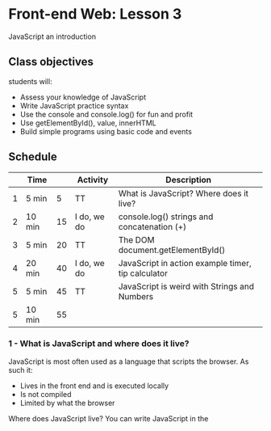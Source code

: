 # Front-end Web: Lesson 3

JavaScript an introduction

## Class objectives

students will: 

- Assess your knowledge of JavaScript
- Write JavaScript practice syntax
- Use the console and console.log() for fun and profit
- Use getElementById(), value, innerHTML
- Build simple programs using basic code and events

## Schedule 

|   | Time |   | Activity | Description |
|---|------|---|----------|-------------|
|1  | 5 min| 5 | TT         | What is JavaScript? Where does it live? | 
|2  |10 min|15 | I do, we do| console.log() strings and concatenation (+)|
|3  | 5 min|20 | TT         | The DOM document.getElementById() |
|4  |20 min|40 | I do, we do| JavaScript in action example timer, tip calculator |
|5  | 5 min|45 | TT         | JavaScript is weird with Strings and Numbers |
|5  |10 min|55 |            |          |

### 1 - What is JavaScript and where does it live? 

JavaScript is most often used as a language that scripts the browser. As such it:

- Lives in the front end and is executed locally
- Is not compiled
- Limited by what the browser 

Where does JavaScript live? You can write JavaScript in the <script> tag within an HTML page. Or, you can write JavaScript in external files using the .js extension and link to these files with the <script src=”file.js”> tag. 

### 2 - JavaScript in Action Demo

- JavaScript basic syntax
- Using the console and console.log(). 

Example 1

### 3 - The DOM and ids

Using document.getElementById()

### 4 - Build a simple program tip calculator

### 5 - JavaScript is weird with Strings and Numbers

Concatenate strings with the +. There is only one type of number. When combining numbers and strings with + it’s all string: 2 + “2” = “22”. 

Oh yeah and there are a few weird situations with =, ==, and +. Talk more about these later. 

## Projects and Challenges

Everything gets a better reception when it looks good, style your tip calculator. Pay attention to the font styles. Think about the input field, you set the font, you can also set the border and padding (padding sets the space). 

## Resources

- [http://eloquentjavascript.net](http://eloquentjavascript.net)







